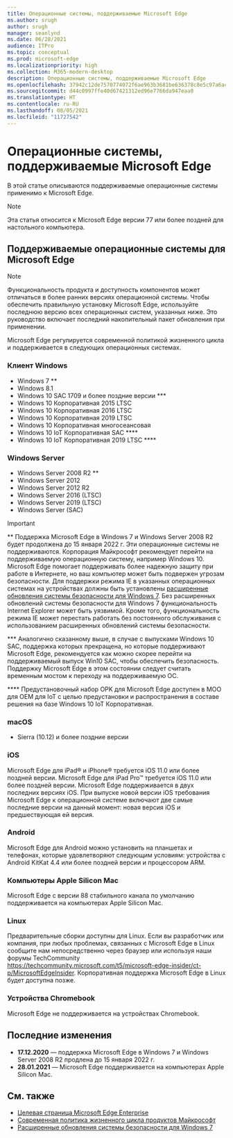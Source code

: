 ```yaml
---
title: Операционные системы, поддерживаемые Microsoft Edge
ms.author: srugh
author: srugh
manager: seanlynd
ms.date: 06/28/2021
audience: ITPro
ms.topic: conceptual
ms.prod: microsoft-edge
ms.localizationpriority: high
ms.collection: M365-modern-desktop
description: Операционные системы, поддерживаемые Microsoft Edge
ms.openlocfilehash: 37942c12de7570774072f6ae963b3681be636378c8e5c97a6acb11d570127a8d
ms.sourcegitcommit: d44c0997ffe40d67421312ed96e7766da947eaa0
ms.translationtype: HT
ms.contentlocale: ru-RU
ms.lasthandoff: 08/05/2021
ms.locfileid: "11727542"
---
```

# <a name="microsoft-edge-supported-operating-systems"></a>Операционные системы, поддерживаемые Microsoft Edge

В этой статье описываются поддерживаемые операционные системы применимо к Microsoft Edge.

> [!NOTE]
> Эта статья относится к Microsoft Edge версии 77 или более поздней для настольного компьютера.

## <a name="supported-operating-systems-for-microsoft-edge"></a>Поддерживаемые операционные системы для Microsoft Edge

> [!NOTE]
> Функциональность продукта и доступность компонентов может отличаться в более ранних версиях операционной системы. Чтобы обеспечить правильную установку Microsoft Edge, используйте последнюю версию всех операционных систем, указанных ниже. Это руководство включает последний накопительный пакет обновления при применении.


Microsoft Edge регулируется современной политикой жизненного цикла и поддерживается в следующих операционных системах.

### <a name="windows-client"></a>Клиент Windows

- Windows 7 **
- Windows 8.1
- Windows 10 SAC 1709 и более поздние версии ***
- Windows 10 Корпоративная 2015 LTSC
- Windows 10 Корпоративная 2016 LTSC
- Windows 10 Корпоративная 2019 LTSC
- Windows 10 Корпоративная многосеансовая
- Windows 10 IoT Корпоративная SAC ****
- Windows 10 IoT Корпоративная 2019 LTSC ****

### <a name="windows-server"></a>Windows Server

- Windows Server 2008 R2 **
- Windows Server 2012
- Windows Server 2012 R2
- Windows Server 2016 (LTSC)
- Windows Server 2019 (LTSC)
- Windows Server (SAC)

> [!IMPORTANT]
> ** Поддержка Microsoft Edge в Windows 7 и Windows Server 2008 R2 будет продолжена до 15 января 2022 г. Эти операционные системы не поддерживаются. Корпорация Майкрософт рекомендует перейти на поддерживаемую операционную систему, например Windows 10. Microsoft Edge помогает поддерживать более надежную защиту при работе в Интернете, но ваш компьютер может быть подвержен угрозам безопасности. Для поддержки режима IE в указанных операционных системах на устройствах должны быть установлены [расширенные обновления системы безопасности для Windows 7](https://support.microsoft.com/help/4527878/faq-about-extended-security-updates-for-windows-7). Без расширенных обновлений системы безопасности для Windows 7 функциональность Internet Explorer может быть уязвимой. Кроме того, функциональность режима IE может перестать работать без постоянного обслуживания с использованием расширенных обновлений системы безопасности.  
>
> *** Аналогично сказанному выше, в случае с выпусками Windows 10 SAC, поддержка которых прекращена, но которые поддерживают Microsoft Edge, рекомендуется как можно скорее перейти на поддерживаемый выпуск Win10 SAC, чтобы обеспечить безопасность. Поддержку Microsoft Edge в этом состоянии следует считать временным мостом к переходу на поддерживаемую ОС.
>
> **** Предустановочный набор OPK для Microsoft Edge доступен в MOO для OEM для IoT с целью предустановки и распространения в составе решения на базе Windows 10 IoT Корпоративная.

### <a name="macos"></a>macOS

- Sierra (10.12) и более поздние версии

### <a name="ios"></a>iOS

Microsoft Edge для iPad&reg; и iPhone&reg; требуется iOS 11.0 или более поздней версии. Microsoft Edge для iPad Pro&trade; требуется iOS 11.0 или более поздней версии. Microsoft Edge поддерживается в двух последних версиях iOS. При выпуске новой версии iOS требования Microsoft Edge к операционной системе включают две самые последние версии на данный момент: новая версия iOS и предшествующая ей версия.

### <a name="android"></a>Android

Microsoft Edge для Android можно установить на планшетах и телефонах, которые удовлетворяют следующим условиям: устройства с Android KitKat 4.4 или более поздней версии и процессором ARM.

### <a name="apple-silicon-macs"></a>Компьютеры Apple Silicon Mac

Microsoft Edge с версии 88 стабильного канала по умолчанию поддерживается на компьютерах Apple Silicon Mac.

### <a name="linux"></a>Linux

Предварительные сборки доступны для Linux. Если вы разработчик или компания, при любых проблемах, связанных с Microsoft Edge в Linux сообщите нам непосредственно через браузер или используя наши форумы TechCommunity https://techcommunity.microsoft.com/t5/microsoft-edge-insider/ct-p/MicrosoftEdgeInsider. Корпоративная поддержка Microsoft Edge в Linux будет доступна позже.

### <a name="chromebooks"></a>Устройства Chromebook

Microsoft Edge не поддерживается на устройствах Chromebook.

## <a name="recent-changes"></a>Последние изменения

- **17.12.2020** — поддержка Microsoft Edge в Windows 7 и Windows Server 2008 R2 продлена до 15 января 2022 г.
- **28.01.2021** — Microsoft Edge поддерживается на компьютерах Apple Silicon Mac.

## <a name="see-also"></a>См. также

- [Целевая страница Microsoft Edge Enterprise](https://aka.ms/EdgeEnterprise)
- [Современная политика жизненного цикла продуктов Майкрософт](https://support.microsoft.com/help/30881/modern-lifecycle-policy)
- [Расширенные обновления системы безопасности для Windows 7](https://support.microsoft.com/help/4527878/faq-about-extended-security-updates-for-windows-7)
